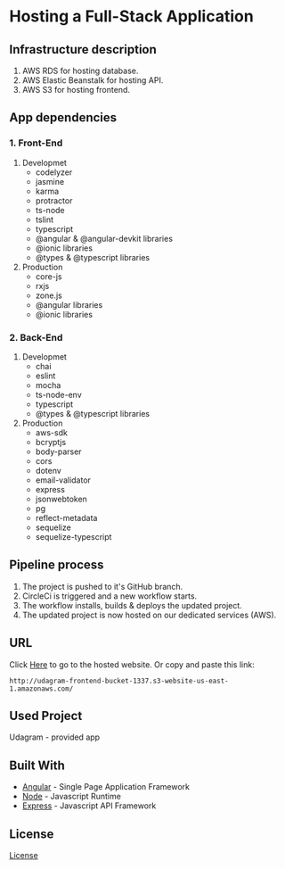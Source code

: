 # Hosting a Full-Stack Application

## Infrastructure description

1. AWS RDS for hosting database.
2. AWS Elastic Beanstalk for hosting API.
3. AWS S3 for hosting frontend.

## App dependencies
### 1. Front-End
 1. Developmet
    - codelyzer
    - jasmine
    - karma
    - protractor
    - ts-node
    - tslint
    - typescript
    - @angular & @angular-devkit libraries
    - @ionic libraries
    - @types & @typescript libraries
 2. Production
    - core-js
    - rxjs
    - zone.js
    - @angular libraries
    - @ionic libraries
### 2. Back-End
 1. Developmet
    - chai
    - eslint
    - mocha
    - ts-node-env
    - typescript
    - @types & @typescript libraries
 2. Production
    - aws-sdk
    - bcryptjs
    - body-parser
    - cors
    - dotenv
    - email-validator
    - express
    - jsonwebtoken
    - pg
    - reflect-metadata
    - sequelize
    - sequelize-typescript

## Pipeline process
1. The project is pushed to it's GitHub branch.
2. CircleCi is triggered and a new workflow starts.
3. The workflow installs, builds & deploys the updated project.
4. The updated project is now hosted on our dedicated services (AWS).

## URL
Click [Here](http://udagram-frontend-bucket-1337.s3-website-us-east-1.amazonaws.com/) to go to the hosted website.
Or copy and paste this link:
```
http://udagram-frontend-bucket-1337.s3-website-us-east-1.amazonaws.com/
```

## Used Project
Udagram - provided app

## Built With

- [Angular](https://angular.io/) - Single Page Application Framework
- [Node](https://nodejs.org) - Javascript Runtime
- [Express](https://expressjs.com/) - Javascript API Framework

## License

[License](LICENSE.txt)
